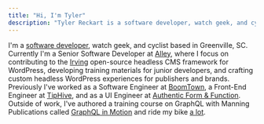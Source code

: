 ```yaml
---
title: "Hi, I'm Tyler"
description: "Tyler Reckart is a software developer, watch geek, and cyclist based in Greenville, SC."
---
```


I'm a [software developer](https://github.com/tylerreckart), watch geek, and cyclist based in Greenville, SC. Currently I'm a Senior Software Developer at [Alley](https://alley.co), where I focus on contributing to the [Irving](https://github.com/alleyinteractive/irving) open-source headless CMS framework for WordPress, developing training materials for junior developers, and crafting custom headless WordPress experiences for publishers and brands. Previously I've worked as a Software Engineer at [BoomTown](https://boomtownroi.com), a Front-End Engineer at [TipHive](https://friyay.io), and as a UI Engineer at [Authentic Form & Function](https://authenticff.com). Outside of work, I've authored a training course on GraphQL with Manning Publications called [GraphQL in Motion](https://www.manning.com/livevideo/graphql-in-motion) and ride my bike [a lot](https://www.strava.com/athletes/148363).
